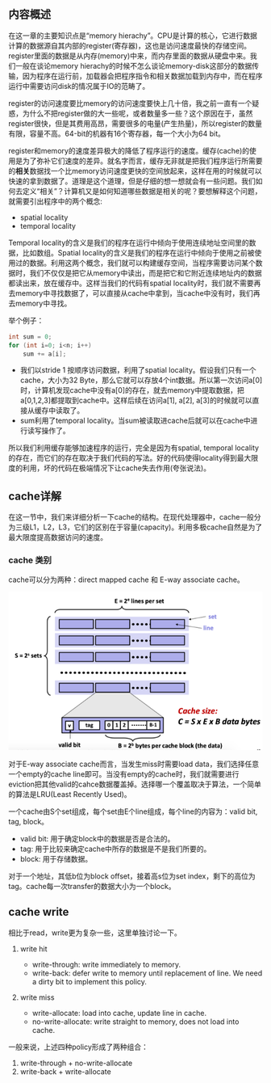 ## 内容概述

在这一章的主要知识点是“memory hierachy”。CPU是计算的核心，它进行数据计算的数据源自其内部的register(寄存器)，这也是访问速度最快的存储空间。register里面的数据是从内存(memory)中来，而内存里面的数据从硬盘中来。我们一般在谈论memory hierachy的时候不怎么谈论memory-disk这部分的数据传输，因为程序在运行前，加载器会把程序指令和相关数据加载到内存中，而在程序运行中需要访问disk的情况属于IO的范畴了。

register的访问速度要比memory的访问速度要快上几十倍，我之前一直有一个疑惑，为什么不把register做的大一些呢，或者数量多一些？这个原因在于，虽然register很快，但是其费用高昂，需要很多的电量(产生热量)，所以register的数量有限，容量不高。64-bit的机器有16个寄存器，每一个大小为64 bit。

register和memory的速度差异极大的降低了程序运行的速度。缓存(cache)的使用是为了弥补它们速度的差异。就名字而言，缓存无非就是把我们程序运行所需要的**相关**数据找一个比memory访问速度更快的空间放起来，这样在用的时候就可以快速的拿到数据了。道理是这个道理，但是仔细的想一想就会有一些问题。我们如何去定义“相关”？计算机又是如何知道哪些数据是相关的呢？要想解释这个问题，就需要引出程序中的两个概念:

* spatial locality
* temporal locality

Temporal locality的含义是我们的程序在运行中倾向于使用连续地址空间里的数据，比如数组。Spatial locality的含义是我们的程序在运行中倾向于使用之前被使用过的数据。利用这两个概念，我们就可以构建缓存空间，当程序需要访问某个数据时，我们不仅仅是把它从memory中读出，而是把它和它附近连续地址内的数据都读出来，放在缓存中。这样当我们的代码有spatial locality时，我们就不需要再去memory中寻找数据了，可以直接从cache中拿到，当cache中没有时，我们再去memory中寻找。

举个例子：

```C
int sum = 0;
for (int i=0; i<n; i++)
	sum += a[i];
```

* 我们以stride 1 按顺序访问数据，利用了spatial locality。假设我们只有一个cache，大小为32 Byte，那么它就可以存放4个int数据。所以第一次访问a[0]时，计算机发现cache中没有a[0]的存在，就去memory中提取数据，把a[0,1,2,3]都提取到cache中。这样后续在访问a[1], a[2], a[3]的时候就可以直接从缓存中读取了。
* sum利用了temporal locality。当sum被读取进cache后就可以在cache中进行读写操作了。

所以我们利用缓存能够加速程序的运行，完全是因为有spatial, temporal locality的存在，而它们的存在取决于我们代码的写法。好的代码使得locality得到最大限度的利用，坏的代码在极端情况下让cache失去作用(夸张说法)。

## cache详解

在这一节中，我们来详细分析一下cache的结构。在现代处理器中，cache一般分为三级L1，L2，L3，它们的区别在于容量(capacity)。利用多极cache自然是为了最大限度提高数据访问的速度。

### cache 类别

cache可以分为两种：direct mapped cache 和 E-way associate cache。

![cache](../resource/cache.png)

对于E-way associate cache而言，当发生miss时需要load data，我们选择任意一个empty的cache line即可。当没有empty的cache时，我们就需要进行eviction把其他valid的cahce数据覆盖掉。选择哪一个覆盖取决于算法，一个简单的算法是LRU(Least Recently Used)。

一个cache由S个set组成，每个set由E个line组成，每个line的内容为：valid bit, tag, block。

* valid bit: 用于确定block中的数据是否是合法的。
* tag: 用于比较来确定cache中所存的数据是不是我们所要的。
* block: 用于存储数据。

对于一个地址，其低b位为block offset，接着高s位为set index，剩下的高位为tag。cache每一次transfer的数据大小为一个block。

## cache write

相比于read，write更为复杂一些，这里单独讨论一下。

1. write hit
	* write-through: write immediately to memory.
	* write-back: defer write to memory until replacement of line. We need a dirty bit to implement this policy.

2. write miss
	* write-allocate: load into cache, update line in cache.
	* no-write-allocate: write straight to memory, does not load into cache.

一般来说，上述四种policy形成了两种组合：

1. write-through + no-write-allocate
2. write-back + write-allocate

